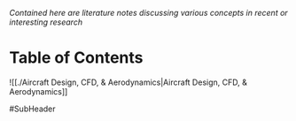 *Contained here are literature notes discussing various concepts in recent or interesting research*


# Table of Contents
![[./Aircraft Design, CFD, & Aerodynamics|Aircraft Design, CFD, & Aerodynamics]]

 
#SubHeader

